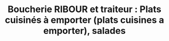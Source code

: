 ---
title: "Boucherie RIBOUR et traiteur : Plats cuisinés à emporter (plats cuisines a emporter), salades"
url: /tournay/boucherie-ribour-et-traiteur-plats-cuisines-a-emporter-plats-cuisines-a-emporter-salades/
shop: boucherie
---